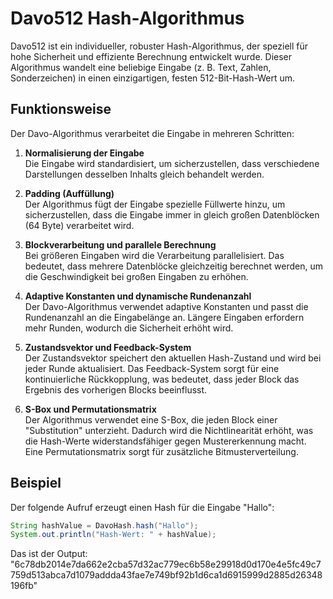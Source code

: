# Davo512 Hash-Algorithmus

Davo512 ist ein individueller, robuster Hash-Algorithmus, der speziell für hohe Sicherheit und effiziente Berechnung entwickelt wurde. Dieser Algorithmus wandelt eine beliebige Eingabe (z. B. Text, Zahlen, Sonderzeichen) in einen einzigartigen, festen 512-Bit-Hash-Wert um.
## Funktionsweise

Der Davo-Algorithmus verarbeitet die Eingabe in mehreren Schritten:

1. **Normalisierung der Eingabe**  
   Die Eingabe wird standardisiert, um sicherzustellen, dass verschiedene Darstellungen desselben Inhalts gleich behandelt werden.

2. **Padding (Auffüllung)**  
   Der Algorithmus fügt der Eingabe spezielle Füllwerte hinzu, um sicherzustellen, dass die Eingabe immer in gleich großen Datenblöcken (64 Byte) verarbeitet wird.

3. **Blockverarbeitung und parallele Berechnung**  
   Bei größeren Eingaben wird die Verarbeitung parallelisiert. Das bedeutet, dass mehrere Datenblöcke gleichzeitig berechnet werden, um die Geschwindigkeit bei großen Eingaben zu erhöhen.

4. **Adaptive Konstanten und dynamische Rundenanzahl**  
   Der Davo-Algorithmus verwendet adaptive Konstanten und passt die Rundenanzahl an die Eingabelänge an. Längere Eingaben erfordern mehr Runden, wodurch die Sicherheit erhöht wird.

5. **Zustandsvektor und Feedback-System**  
   Der Zustandsvektor speichert den aktuellen Hash-Zustand und wird bei jeder Runde aktualisiert. Das Feedback-System sorgt für eine kontinuierliche Rückkopplung, was bedeutet, dass jeder Block das Ergebnis des vorherigen Blocks beeinflusst.

6. **S-Box und Permutationsmatrix**  
   Der Algorithmus verwendet eine S-Box, die jeden Block einer "Substitution" unterzieht. Dadurch wird die Nichtlinearität erhöht, was die Hash-Werte widerstandsfähiger gegen Mustererkennung macht. Eine Permutationsmatrix sorgt für zusätzliche Bitmusterverteilung.

## Beispiel

Der folgende Aufruf erzeugt einen Hash für die Eingabe "Hallo":

```java
String hashValue = DavoHash.hash("Hallo");
System.out.println("Hash-Wert: " + hashValue);
```

Das ist der Output: "6c78db2014e7da662e2cba57d32ac779ec6b58e29918d0d170e4e5fc49c7759d513abca7d1079addda43fae7e749bf92b1d6ca1d6915999d2885d26348196fb"
